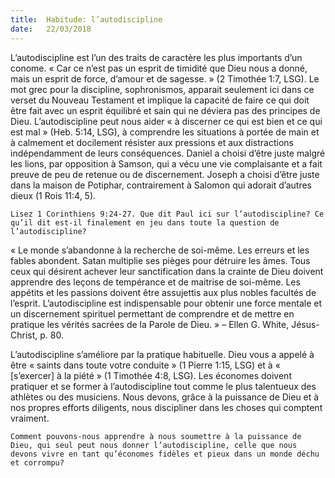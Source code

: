 ```yaml
---
title:  Habitude: l’autodiscipline
date:   22/03/2018
---
```


L’autodiscipline est l’un des traits de caractère les plus importants d’un conome. « Car ce n’est pas un esprit de timidité que Dieu nous a donné, mais un esprit de force, d’amour et de sagesse. » (2 Timothée 1:7, LSG). Le mot grec pour la discipline, sophronismos, apparait seulement ici dans ce verset du Nouveau Testament et implique la capacité de faire ce qui doit être fait avec un esprit équilibré et sain qui ne déviera pas des principes de Dieu. L’autodiscipline peut nous aider « à discerner ce qui est bien et ce qui est mal » (Heb. 5:14, LSG), à comprendre les situations à portée de main et à calmement et docilement résister aux pressions et aux distractions indépendamment de leurs conséquences. Daniel a choisi d’être juste malgré les lions, par opposition à Samson, qui a vécu une vie complaisante et a fait preuve de peu de retenue ou de discernement. Joseph a choisi d’être juste dans la maison de Potiphar, contrairement à Salomon qui adorait d’autres dieux (1 Rois 11:4, 5). 

`Lisez 1 Corinthiens 9:24-27. Que dit Paul ici sur l’autodiscipline? Ce qu’il dit est-il finalement en jeu dans toute la question de l’autodiscipline?`

« Le monde s’abandonne à la recherche de soi-même. Les erreurs et les fables abondent. Satan multiplie ses pièges pour détruire les âmes. Tous ceux qui désirent achever leur sanctification dans la crainte de Dieu doivent apprendre des leçons de tempérance et de maitrise de soi-même. Les appétits et les passions doivent être assujettis aux plus nobles facultés de l’esprit. L’autodiscipline est indispensable pour obtenir une force mentale et un discernement spirituel permettant de comprendre et de mettre en pratique les vérités sacrées de la Parole de Dieu. » – Ellen G. White, Jésus-Christ, p. 80. 

L’autodiscipline s’améliore par la pratique habituelle. Dieu vous a appelé à être « saints dans toute votre conduite » (1 Pierre 1:15, LSG) et à « [s’exercer] à la piété » (1 Timothée 4:8, LSG). Les économes doivent pratiquer et se former à l’autodiscipline tout comme le plus talentueux des athlètes ou des musiciens. Nous devons, grâce à la puissance de Dieu et à nos propres efforts diligents, nous discipliner dans les choses qui comptent vraiment. 

`Comment pouvons-nous apprendre à nous soumettre à la puissance de Dieu, qui seul peut nous donner l’autodiscipline, celle que nous devons vivre en tant qu’économes fidèles et pieux dans un monde déchu et corrompu?` 